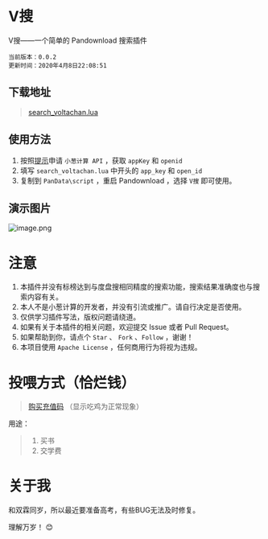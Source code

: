 # V搜
V搜——一个简单的 Pandownload 搜索插件

```
当前版本：0.0.2
更新时间：2020年4月8日22:08:51
```



## 下载地址

> [search_voltachan.lua](https://raw.githubusercontent.com/voltachan/voltachanso/master/search_voltachan.lua)

## 使用方法

1. 按照[提示](https://github.com/voltachan/voltachanso/blob/master/register.md)申请 `小葱计算 API` ，获取 `appKey` 和 `openid`
2. 填写 `search_voltachan.lua` 中开头的 `app_key` 和 `open_id`
3. 复制到 `PanData\script` ，重启 Pandownload ，选择 `V搜` 即可使用。

## 演示图片

![image.png](https://i.loli.net/2020/04/08/PcrwSvtKVz4jI7G.png)

# 注意

1. 本插件并没有标榜达到与度盘搜相同精度的搜索功能，搜索结果准确度也与搜索内容有关。
2. 本人不是小葱计算的开发者，并没有引流或推广。请自行决定是否使用。
3. 仅供学习插件写法，版权问题请绕道。
4. 如果有关于本插件的相关问题，欢迎提交 Issue 或者 Pull Request。
5. 如果帮助到你，请点个 `Star` 、 `Fork` 、`Follow` ，谢谢！
6. 本项目使用 `Apache License` ，任何商用行为将视为违规。

# 投喂方式（恰烂钱）

> [购买充值码](https://www.510ka.com/liebiao/AAC5F56110E6539F)
（显示吃鸡为正常现象）

用途：
> 1. 买书
> 2. 交学费

# 关于我

和双霖同岁，所以最近要准备高考，有些BUG无法及时修复。

理解万岁！ :blush:
